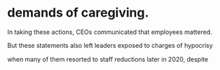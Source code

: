 # demands of caregiving.

In taking these actions, CEOs communicated that employees mattered.

But these statements also left leaders exposed to charges of hypocrisy

when many of them resorted to staﬀ reductions later in 2020, despite